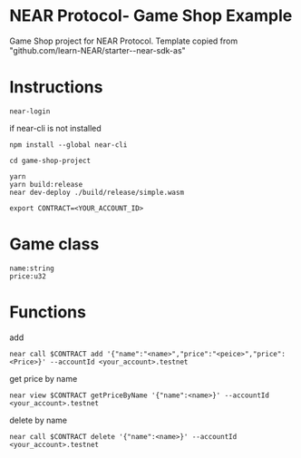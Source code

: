 # NEAR Protocol- Game Shop Example


Game Shop project for NEAR Protocol.
Template copied from "github.com/learn-NEAR/starter--near-sdk-as"

# Instructions

```
near-login
```

if near-cli is not installed

```
npm install --global near-cli
```

```
cd game-shop-project

yarn
yarn build:release
near dev-deploy ./build/release/simple.wasm

export CONTRACT=<YOUR_ACCOUNT_ID>

```

# Game class
  ```
  name:string
  price:u32
  ```


# Functions

add

```
near call $CONTRACT add '{"name":"<name>","price":"<peice>","price":<Price>}' --accountId <your_account>.testnet
```

get price by name

```
near view $CONTRACT getPriceByName '{"name":<name>}' --accountId <your_account>.testnet
```

delete by name
```
near call $CONTRACT delete '{"name":<name>}' --accountId <your_account>.testnet
```
